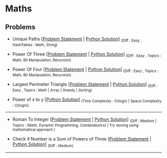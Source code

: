 # Maths

## Problems

- Unique Paths [[Problem Statement](https://leetcode.com/problems/unique-paths) | [Python Solution](/CompetitiveProgramming/Maths/romanToInteger.py)] <sub> (Diff : Easy , HashTables : Math, String)</sub> 

- Power Of Three [[Problem Statement](https://leetcode.com/problems/power-of-three/) | [Python Solution](/CompetitiveProgramming/Maths/powerOfThree.py)] <sub> (Diff : Easy , Topics : Math, Bit Manipulation, Recursion)</sub> 

- Power Of Four [[Problem Statement](https://leetcode.com/problems/power-of-four/) | [Python Solution](/CompetitiveProgramming/Maths/powerOfFour.py)] <sub> (Diff : Easy , Topics : Math, Bit Manipulation, Recursion)</sub> 

- Largest Perimeter Triangle [[Problem Statement](https://leetcode.com/problems/largest-perimeter-triangle/) | [Python Solution](/CompetitiveProgramming/Maths/largestPerimeterTriangle.py)] <sub> (Diff : Easy , Topics : Math | Array | Greedy | Sorting)</sub> 

- Power of x to y [[Python Solution](/CompetitiveProgramming/Maths/powerofxtoy.py)]<sub> (Time Complexity : O(logn) | Space Complexity : O(logn))</sub> 

---

- Roman To Integer [[Problem Statement](https://leetcode.com/problems/roman-to-integer/) | [Python Solution](/CompetitiveProgramming/Maths/romanToInteger.py)] <sub> (Diff : Medium | Topics : (Math, Dynamic Programming, Combinatorics) | Try sloving using mathematical approach )</sub> 

- Check if Number is a Sum of Powers of Three [[Problem Statement](https://leetcode.com/problems/check-if-number-is-a-sum-of-powers-of-three/description) | [Python Solution](/CompetitiveProgramming/Maths/check-if-number-is-a-sum-of-powers-of-three.py)] <sub> (Diff : Medium)</sub> 


---

